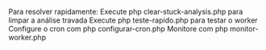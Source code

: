 Para resolver rapidamente:
Execute php clear-stuck-analysis.php para limpar a análise travada
Execute php teste-rapido.php para testar o worker
Configure o cron com php configurar-cron.php
Monitore com php monitor-worker.php